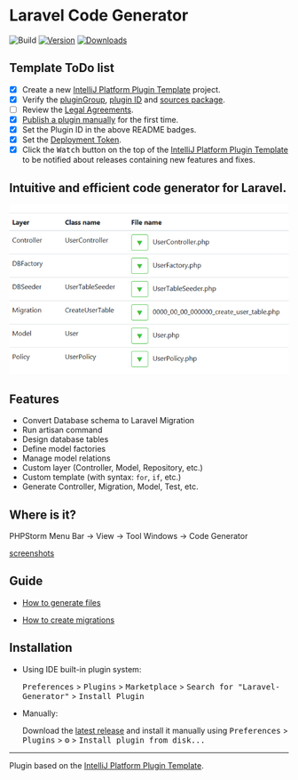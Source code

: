 # Laravel Code Generator

![Build](https://github.com/GooGee/Laravel-Generator/workflows/Build/badge.svg)
[![Version](https://img.shields.io/jetbrains/plugin/v/15276.svg)](https://plugins.jetbrains.com/plugin/15276)
[![Downloads](https://img.shields.io/jetbrains/plugin/d/15276.svg)](https://plugins.jetbrains.com/plugin/15276)

## Template ToDo list
- [x] Create a new [IntelliJ Platform Plugin Template][template] project.
- [x] Verify the [pluginGroup](/gradle.properties), [plugin ID](/src/main/resources/META-INF/plugin.xml) and [sources package](/src/main/kotlin).
- [ ] Review the [Legal Agreements](https://plugins.jetbrains.com/docs/marketplace/legal-agreements.html).
- [x] [Publish a plugin manually](https://www.jetbrains.org/intellij/sdk/docs/basics/getting_started/publishing_plugin.html) for the first time.
- [x] Set the Plugin ID in the above README badges.
- [x] Set the [Deployment Token](https://plugins.jetbrains.com/docs/marketplace/plugin-upload.html).
- [x] Click the <kbd>Watch</kbd> button on the top of the [IntelliJ Platform Plugin Template][template] to be notified about releases containing new features and fixes.

<!-- Plugin description -->


## Intuitive and efficient code generator for Laravel.

![GUI](https://github.com/GooGee/Code-Generator/raw/main/image/file.png)


## Features

- Convert Database schema to Laravel Migration
- Run artisan command
- Design database tables
- Define model factories
- Manage model relations
- Custom layer (Controller, Model, Repository, etc.)
- Custom template (with syntax: `for`, `if`, etc.)
- Generate Controller, Migration, Model, Test, etc.


## Where is it?

PHPStorm Menu Bar -> View -> Tool Windows -> Code Generator

[screenshots](https://plugins.jetbrains.com/plugin/15276-laravel-code-generator/where-is-it-)


## Guide

- [How to generate files](https://plugins.jetbrains.com/plugin/15276-laravel-code-generator/-generator-)

- [How to create migrations](https://plugins.jetbrains.com/plugin/15276-laravel-code-generator/-migration-)


<!-- Plugin description end -->

## Installation

- Using IDE built-in plugin system:
  
  <kbd>Preferences</kbd> > <kbd>Plugins</kbd> > <kbd>Marketplace</kbd> > <kbd>Search for "Laravel-Generator"</kbd> >
  <kbd>Install Plugin</kbd>
  
- Manually:

  Download the [latest release](https://github.com/GooGee/Laravel-Generator/releases/latest) and install it manually using
  <kbd>Preferences</kbd> > <kbd>Plugins</kbd> > <kbd>⚙️</kbd> > <kbd>Install plugin from disk...</kbd>


---
Plugin based on the [IntelliJ Platform Plugin Template][template].

[template]: https://github.com/JetBrains/intellij-platform-plugin-template
